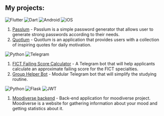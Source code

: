 ## My projects:<br>

![Flutter](https://img.shields.io/badge/Flutter-0175c2.svg?style=for-the-badge&logo=Flutter&logoColor=white) 
![Dart](https://img.shields.io/badge/dart-%230175C2.svg?style=for-the-badge&logo=dart&logoColor=white)
![Android](https://img.shields.io/badge/Android-0175c2?style=for-the-badge&logo=android&logoColor=white) 
![iOS](https://img.shields.io/badge/iOS-0175c2?style=for-the-badge&logo=ios&logoColor=white)<br>

1. [Passlum](https://github.com/tortamque/Passlum) - Passlum is a simple password generator that allows user to generate strong passwords according to their needs.
2. [Quotlum](https://github.com/tortamque/Quotlum) - Quotlum is an application that provides users with a collection of inspiring quotes for daily motivation.

![Python](https://img.shields.io/badge/python-0175C2?style=for-the-badge&logo=python&logoColor=white)
![Telegram](https://img.shields.io/badge/Telegram-0175C2?style=for-the-badge&logo=telegram&logoColor=white)<br>
1. [FICT Failing Score Calculator](https://github.com/tortamque/fict-failing-score-calculator) - A Telegram bot that will help applicants calculate an approximate failing score for the FICT specialties.
2. [Group Helper Bot](https://github.com/tortamque/group-helper-bot) - Modular Telegram bot that will simplify the studying routine.

![Python](https://img.shields.io/badge/python-0175C2?style=for-the-badge&logo=python&logoColor=white)
![Flask](https://img.shields.io/badge/flask-0175C2.svg?style=for-the-badge&logo=flask&logoColor=white)
![JWT](https://img.shields.io/badge/JWT-0175C2?style=for-the-badge&logo=JSON%20web%20tokens)<br>
1. [Moodiverse backend](https://github.com/tortamque/moodiverse-backend/tree/development) - Back-end application for moodiverse project. Moodiverse is a website for gathering information about your mood and getting statistics about it.

